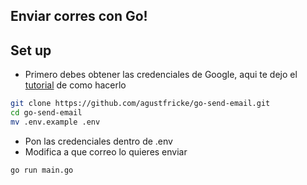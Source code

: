 ## Enviar corres con Go!

## Set up
- Primero debes obtener las credenciales de Google, aqui te dejo el <a href="https://techconagust.com/es/go-send-email">tutorial</a>
de como hacerlo

```bash
git clone https://github.com/agustfricke/go-send-email.git
cd go-send-email
mv .env.example .env
```

- Pon las credenciales dentro de .env
- Modifica a que correo lo quieres enviar

```bash
go run main.go
```
